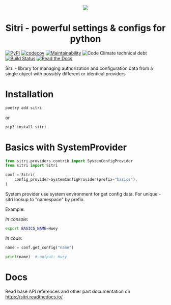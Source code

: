 <p align="center">
  <a href="https://github.com/elastoo-team/sitri">
    <img src="https://raw.githubusercontent.com/Elastoo-Team/sitri/master/docs/_static/full_logo.jpg">
  </a>
  <h1 align="center">
    Sitri - powerful settings & configs for python
  </h1>
</p>

[![PyPI](https://img.shields.io/pypi/v/sitri)](https://pypi.org/project/sitri/)
[![codecov](https://codecov.io/gh/Elastoo-Team/sitri/branch/master/graph/badge.svg)](https://codecov.io/gh/elastoo-team/sitri)
[![Maintainability](https://api.codeclimate.com/v1/badges/625f1d869adbf4128f75/maintainability)](https://codeclimate.com/github/Elastoo-Team/sitri/maintainability)
![Code Climate technical debt](https://img.shields.io/codeclimate/tech-debt/Elastoo-Team/sitri)
[![Build Status](https://img.shields.io/endpoint.svg?url=https%3A%2F%2Factions-badge.atrox.dev%2FElastoo-Team%2Fsitri%2Fbadge&style=popout)](https://actions-badge.atrox.dev/Elastoo-Team/sitri/goto)
[![Read the Docs](https://img.shields.io/readthedocs/sitri)](https://sitri.readthedocs.io)

Sitri - library for managing authorization and configuration data from a single object with possibly different or identical providers

#  Installation

```bash
poetry add sitri
```

or
```bash
pip3 install sitri
```

# Basics with SystemProvider

```python
from sitri.providers.contrib import SystemConfigProvider
from sitri import Sitri

conf = Sitri(
    config_provider=SystemConfigProvider(prefix="basics"),
)
```
System provider use system environment for get config data. For unique - sitri lookup to "namespace" by prefix.

Example:

*In console:*
```bash
export BASICS_NAME=Huey
```

*In code:*
```python
name = conf.get_config("name")

print(name)  # output: Huey
```

#  Docs
Read base API references and other part documentation on https://sitri.readthedocs.io/
